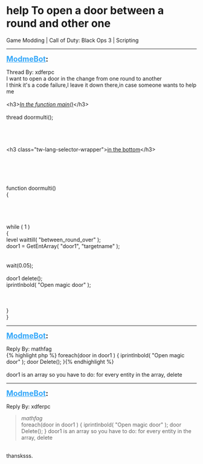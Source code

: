 # help To open a door between a round and other one
Game Modding | Call of Duty: Black Ops 3 | Scripting

---
<strong style="font-size: 1.4em;"><span style="text-decoration: underline;text-decoration-color: #34a7f9;"><span style="color:#34a7f9;">ModmeBot</span></span>:</strong>

<p>Thread By: xdferpc<br />I want to open a door in the change from one round to another<br />I think it&#39;s a code failure,I leave it down there,in case someone wants to help me<br /> <br />&lt;h3&gt;<span style="text-decoration: underline"><em>In the function main()</em></span>&lt;/h3&gt;<br /><br />
thread doormulti();
<br /><br /> <br /> <br /><br />&lt;h3 class=&quot;tw-lang-selector-wrapper&quot;&gt;<span style="text-decoration: underline">in the bottom</span>&lt;/h3&gt;<br /> <br /><br /> <br /> <br /><br />
function doormulti()<br />{<br /><br /><br /><br /><br /> while ( 1 )<br /> {<br /> level waittill( &quot;between_round_over&quot; );<br /> door1 = GetEntArray( &quot;door1&quot;, &quot;targetname&quot; );<br /><br /><br /> wait(0.05);<br /><br /> door1 delete();<br /> iprintlnbold( &quot;Open magic door&quot; );<br /><br /><br /><br /> }<br />}<br />
</p>

---
<strong style="font-size: 1.4em;"><span style="text-decoration: underline;text-decoration-color: #34a7f9;"><span style="color:#34a7f9;">ModmeBot</span></span>:</strong>

<p>Reply By: mathfag<br />{% highlight php %}
foreach(door in door1 )
	{
	iprintlnbold( "Open magic door" );
	door Delete();	
	}{% endhighlight %}
 <br /> <br />door1 is an array so you have to do: for every entity in the array, delete</p>

---
<strong style="font-size: 1.4em;"><span style="text-decoration: underline;text-decoration-color: #34a7f9;"><span style="color:#34a7f9;">ModmeBot</span></span>:</strong>

<p>Reply By: xdferpc<br /><blockquote><em>mathfag</em><br />foreach(door in door1 ) { iprintlnbold( &quot;Open magic door&quot; ); door Delete(); }     door1 is an array so you have to do: for every entity in the array, delete</blockquote><br /> thansksss.</p>
